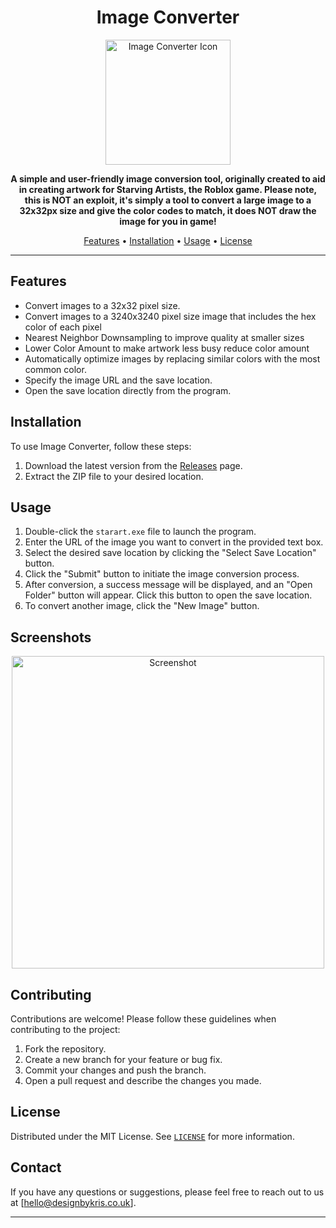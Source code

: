 <h1 align="center">Image Converter</h1>

<p align="center">
  <img src="https://i.imgur.com/0eGuKRw.png" alt="Image Converter Icon" width="200" height="200">
</p>

<p align="center">
  <strong>A simple and user-friendly image conversion tool, originally created to aid in creating artwork for Starving Artists, the Roblox game. Please note, this is NOT an exploit, it's simply a tool to convert a large image to a 32x32px size and give the color codes to match, it does NOT draw the image for you in game!</strong>
</p>

<p align="center">
  <a href="#features">Features</a> •
  <a href="#installation">Installation</a> •
  <a href="#usage">Usage</a> •
  <a href="#license">License</a>
</p>

---

## Features

- Convert images to a 32x32 pixel size.
- Convert images to a 3240x3240 pixel size image that includes the hex color of each pixel
- Nearest Neighbor Downsampling to improve quality at smaller sizes
- Lower Color Amount to make artwork less busy reduce color amount
- Automatically optimize images by replacing similar colors with the most common color.
- Specify the image URL and the save location.
- Open the save location directly from the program.

## Installation

To use Image Converter, follow these steps:

1. Download the latest version from the [Releases](https://github.com/your-username/image-converter/releases) page.
2. Extract the ZIP file to your desired location.

## Usage

1. Double-click the `starart.exe` file to launch the program.
2. Enter the URL of the image you want to convert in the provided text box.
3. Select the desired save location by clicking the "Select Save Location" button.
4. Click the "Submit" button to initiate the image conversion process.
5. After conversion, a success message will be displayed, and an "Open Folder" button will appear. Click this button to open the save location.
6. To convert another image, click the "New Image" button.

## Screenshots

<p align="center">
  <img src="https://i.imgur.com/j81fPr8.png" alt="Screenshot" width="500">
</p>

## Contributing

Contributions are welcome! Please follow these guidelines when contributing to the project:

1. Fork the repository.
2. Create a new branch for your feature or bug fix.
3. Commit your changes and push the branch.
4. Open a pull request and describe the changes you made.

## License

Distributed under the MIT License. See [`LICENSE`](LICENSE) for more information.

## Contact

If you have any questions or suggestions, please feel free to reach out to us at [hello@designbykris.co.uk].

---



